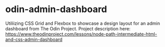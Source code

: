 # odin-admin-dashboard
Utiliizing CSS Grid and Flexbox to showcase a design layout for an admin dashboard from The Odin Project. Project description here:  https://www.theodinproject.com/lessons/node-path-intermediate-html-and-css-admin-dashboard
